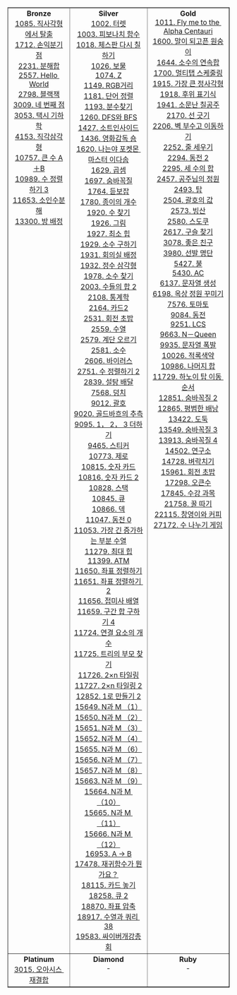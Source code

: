 <table border='1' align='center'><tr><td align='center' valign='top'><strong>Bronze</strong><br/><a href='https://github.com/SWARVY/Algorithm/tree/main/백준/Bronze/1085. 직사각형에서 탈출/README.md'>1085. 직사각형에서 탈출</a><br/><a href='https://github.com/SWARVY/Algorithm/tree/main/백준/Bronze/1712. 손익분기점/README.md'>1712. 손익분기점</a><br/><a href='https://github.com/SWARVY/Algorithm/tree/main/백준/Bronze/2231. 분해합/README.md'>2231. 분해합</a><br/><a href='https://github.com/SWARVY/Algorithm/tree/main/백준/Bronze/2557. Hello World/README.md'>2557. Hello World</a><br/><a href='https://github.com/SWARVY/Algorithm/tree/main/백준/Bronze/2798. 블랙잭/README.md'>2798. 블랙잭</a><br/><a href='https://github.com/SWARVY/Algorithm/tree/main/백준/Bronze/3009. 네 번째 점/README.md'>3009. 네 번째 점</a><br/><a href='https://github.com/SWARVY/Algorithm/tree/main/백준/Bronze/3053. 택시 기하학/README.md'>3053. 택시 기하학</a><br/><a href='https://github.com/SWARVY/Algorithm/tree/main/백준/Bronze/4153. 직각삼각형/README.md'>4153. 직각삼각형</a><br/><a href='https://github.com/SWARVY/Algorithm/tree/main/백준/Bronze/10757. 큰 수 A＋B/README.md'>10757. 큰 수 A＋B</a><br/><a href='https://github.com/SWARVY/Algorithm/tree/main/백준/Bronze/10989. 수 정렬하기 3/README.md'>10989. 수 정렬하기 3</a><br/><a href='https://github.com/SWARVY/Algorithm/tree/main/백준/Bronze/11653. 소인수분해/README.md'>11653. 소인수분해</a><br/><a href='https://github.com/SWARVY/Algorithm/tree/main/백준/Bronze/13300. 방 배정/README.md'>13300. 방 배정</a><br/></td><td align='center' valign='top'><strong>Silver</strong><br/><a href='https://github.com/SWARVY/Algorithm/tree/main/백준/Silver/1002. 터렛/README.md'>1002. 터렛</a><br/><a href='https://github.com/SWARVY/Algorithm/tree/main/백준/Silver/1003. 피보나치 함수/README.md'>1003. 피보나치 함수</a><br/><a href='https://github.com/SWARVY/Algorithm/tree/main/백준/Silver/1018. 체스판 다시 칠하기/README.md'>1018. 체스판 다시 칠하기</a><br/><a href='https://github.com/SWARVY/Algorithm/tree/main/백준/Silver/1026. 보물/README.md'>1026. 보물</a><br/><a href='https://github.com/SWARVY/Algorithm/tree/main/백준/Silver/1074. Z/README.md'>1074. Z</a><br/><a href='https://github.com/SWARVY/Algorithm/tree/main/백준/Silver/1149. RGB거리/README.md'>1149. RGB거리</a><br/><a href='https://github.com/SWARVY/Algorithm/tree/main/백준/Silver/1181. 단어 정렬/README.md'>1181. 단어 정렬</a><br/><a href='https://github.com/SWARVY/Algorithm/tree/main/백준/Silver/1193. 분수찾기/README.md'>1193. 분수찾기</a><br/><a href='https://github.com/SWARVY/Algorithm/tree/main/백준/Silver/1260. DFS와 BFS/README.md'>1260. DFS와 BFS</a><br/><a href='https://github.com/SWARVY/Algorithm/tree/main/백준/Silver/1427. 소트인사이드/README.md'>1427. 소트인사이드</a><br/><a href='https://github.com/SWARVY/Algorithm/tree/main/백준/Silver/1436. 영화감독 숌/README.md'>1436. 영화감독 숌</a><br/><a href='https://github.com/SWARVY/Algorithm/tree/main/백준/Silver/1620. 나는야 포켓몬 마스터 이다솜/README.md'>1620. 나는야 포켓몬 마스터 이다솜</a><br/><a href='https://github.com/SWARVY/Algorithm/tree/main/백준/Silver/1629. 곱셈/README.md'>1629. 곱셈</a><br/><a href='https://github.com/SWARVY/Algorithm/tree/main/백준/Silver/1697. 숨바꼭질/README.md'>1697. 숨바꼭질</a><br/><a href='https://github.com/SWARVY/Algorithm/tree/main/백준/Silver/1764. 듣보잡/README.md'>1764. 듣보잡</a><br/><a href='https://github.com/SWARVY/Algorithm/tree/main/백준/Silver/1780. 종이의 개수/README.md'>1780. 종이의 개수</a><br/><a href='https://github.com/SWARVY/Algorithm/tree/main/백준/Silver/1920. 수 찾기/README.md'>1920. 수 찾기</a><br/><a href='https://github.com/SWARVY/Algorithm/tree/main/백준/Silver/1926. 그림/README.md'>1926. 그림</a><br/><a href='https://github.com/SWARVY/Algorithm/tree/main/백준/Silver/1927. 최소 힙/README.md'>1927. 최소 힙</a><br/><a href='https://github.com/SWARVY/Algorithm/tree/main/백준/Silver/1929. 소수 구하기/README.md'>1929. 소수 구하기</a><br/><a href='https://github.com/SWARVY/Algorithm/tree/main/백준/Silver/1931. 회의실 배정/README.md'>1931. 회의실 배정</a><br/><a href='https://github.com/SWARVY/Algorithm/tree/main/백준/Silver/1932. 정수 삼각형/README.md'>1932. 정수 삼각형</a><br/><a href='https://github.com/SWARVY/Algorithm/tree/main/백준/Silver/1978. 소수 찾기/README.md'>1978. 소수 찾기</a><br/><a href='https://github.com/SWARVY/Algorithm/tree/main/백준/Silver/2003. 수들의 합 2/README.md'>2003. 수들의 합 2</a><br/><a href='https://github.com/SWARVY/Algorithm/tree/main/백준/Silver/2108. 통계학/README.md'>2108. 통계학</a><br/><a href='https://github.com/SWARVY/Algorithm/tree/main/백준/Silver/2164. 카드2/README.md'>2164. 카드2</a><br/><a href='https://github.com/SWARVY/Algorithm/tree/main/백준/Silver/2531. 회전 초밥/README.md'>2531. 회전 초밥</a><br/><a href='https://github.com/SWARVY/Algorithm/tree/main/백준/Silver/2559. 수열/README.md'>2559. 수열</a><br/><a href='https://github.com/SWARVY/Algorithm/tree/main/백준/Silver/2579. 계단 오르기/README.md'>2579. 계단 오르기</a><br/><a href='https://github.com/SWARVY/Algorithm/tree/main/백준/Silver/2581. 소수/README.md'>2581. 소수</a><br/><a href='https://github.com/SWARVY/Algorithm/tree/main/백준/Silver/2606. 바이러스/README.md'>2606. 바이러스</a><br/><a href='https://github.com/SWARVY/Algorithm/tree/main/백준/Silver/2751. 수 정렬하기 2/README.md'>2751. 수 정렬하기 2</a><br/><a href='https://github.com/SWARVY/Algorithm/tree/main/백준/Silver/2839. 설탕 배달/README.md'>2839. 설탕 배달</a><br/><a href='https://github.com/SWARVY/Algorithm/tree/main/백준/Silver/7568. 덩치/README.md'>7568. 덩치</a><br/><a href='https://github.com/SWARVY/Algorithm/tree/main/백준/Silver/9012. 괄호/README.md'>9012. 괄호</a><br/><a href='https://github.com/SWARVY/Algorithm/tree/main/백준/Silver/9020. 골드바흐의 추측/README.md'>9020. 골드바흐의 추측</a><br/><a href='https://github.com/SWARVY/Algorithm/tree/main/백준/Silver/9095. 1， 2， 3 더하기/README.md'>9095. 1， 2， 3 더하기</a><br/><a href='https://github.com/SWARVY/Algorithm/tree/main/백준/Silver/9465. 스티커/README.md'>9465. 스티커</a><br/><a href='https://github.com/SWARVY/Algorithm/tree/main/백준/Silver/10773. 제로/README.md'>10773. 제로</a><br/><a href='https://github.com/SWARVY/Algorithm/tree/main/백준/Silver/10815. 숫자 카드/README.md'>10815. 숫자 카드</a><br/><a href='https://github.com/SWARVY/Algorithm/tree/main/백준/Silver/10816. 숫자 카드 2/README.md'>10816. 숫자 카드 2</a><br/><a href='https://github.com/SWARVY/Algorithm/tree/main/백준/Silver/10828. 스택/README.md'>10828. 스택</a><br/><a href='https://github.com/SWARVY/Algorithm/tree/main/백준/Silver/10845. 큐/README.md'>10845. 큐</a><br/><a href='https://github.com/SWARVY/Algorithm/tree/main/백준/Silver/10866. 덱/README.md'>10866. 덱</a><br/><a href='https://github.com/SWARVY/Algorithm/tree/main/백준/Silver/11047. 동전 0/README.md'>11047. 동전 0</a><br/><a href='https://github.com/SWARVY/Algorithm/tree/main/백준/Silver/11053. 가장 긴 증가하는 부분 수열/README.md'>11053. 가장 긴 증가하는 부분 수열</a><br/><a href='https://github.com/SWARVY/Algorithm/tree/main/백준/Silver/11279. 최대 힙/README.md'>11279. 최대 힙</a><br/><a href='https://github.com/SWARVY/Algorithm/tree/main/백준/Silver/11399. ATM/README.md'>11399. ATM</a><br/><a href='https://github.com/SWARVY/Algorithm/tree/main/백준/Silver/11650. 좌표 정렬하기/README.md'>11650. 좌표 정렬하기</a><br/><a href='https://github.com/SWARVY/Algorithm/tree/main/백준/Silver/11651. 좌표 정렬하기 2/README.md'>11651. 좌표 정렬하기 2</a><br/><a href='https://github.com/SWARVY/Algorithm/tree/main/백준/Silver/11656. 접미사 배열/README.md'>11656. 접미사 배열</a><br/><a href='https://github.com/SWARVY/Algorithm/tree/main/백준/Silver/11659. 구간 합 구하기 4/README.md'>11659. 구간 합 구하기 4</a><br/><a href='https://github.com/SWARVY/Algorithm/tree/main/백준/Silver/11724. 연결 요소의 개수/README.md'>11724. 연결 요소의 개수</a><br/><a href='https://github.com/SWARVY/Algorithm/tree/main/백준/Silver/11725. 트리의 부모 찾기/README.md'>11725. 트리의 부모 찾기</a><br/><a href='https://github.com/SWARVY/Algorithm/tree/main/백준/Silver/11726. 2×n 타일링/README.md'>11726. 2×n 타일링</a><br/><a href='https://github.com/SWARVY/Algorithm/tree/main/백준/Silver/11727. 2×n 타일링 2/README.md'>11727. 2×n 타일링 2</a><br/><a href='https://github.com/SWARVY/Algorithm/tree/main/백준/Silver/12852. 1로 만들기 2/README.md'>12852. 1로 만들기 2</a><br/><a href='https://github.com/SWARVY/Algorithm/tree/main/백준/Silver/15649. N과 M （1）/README.md'>15649. N과 M （1）</a><br/><a href='https://github.com/SWARVY/Algorithm/tree/main/백준/Silver/15650. N과 M （2）/README.md'>15650. N과 M （2）</a><br/><a href='https://github.com/SWARVY/Algorithm/tree/main/백준/Silver/15651. N과 M （3）/README.md'>15651. N과 M （3）</a><br/><a href='https://github.com/SWARVY/Algorithm/tree/main/백준/Silver/15652. N과 M （4）/README.md'>15652. N과 M （4）</a><br/><a href='https://github.com/SWARVY/Algorithm/tree/main/백준/Silver/15655. N과 M （6）/README.md'>15655. N과 M （6）</a><br/><a href='https://github.com/SWARVY/Algorithm/tree/main/백준/Silver/15656. N과 M （7）/README.md'>15656. N과 M （7）</a><br/><a href='https://github.com/SWARVY/Algorithm/tree/main/백준/Silver/15657. N과 M （8）/README.md'>15657. N과 M （8）</a><br/><a href='https://github.com/SWARVY/Algorithm/tree/main/백준/Silver/15663. N과 M （9）/README.md'>15663. N과 M （9）</a><br/><a href='https://github.com/SWARVY/Algorithm/tree/main/백준/Silver/15664. N과 M （10）/README.md'>15664. N과 M （10）</a><br/><a href='https://github.com/SWARVY/Algorithm/tree/main/백준/Silver/15665. N과 M （11）/README.md'>15665. N과 M （11）</a><br/><a href='https://github.com/SWARVY/Algorithm/tree/main/백준/Silver/15666. N과 M （12）/README.md'>15666. N과 M （12）</a><br/><a href='https://github.com/SWARVY/Algorithm/tree/main/백준/Silver/16953. A → B/README.md'>16953. A → B</a><br/><a href='https://github.com/SWARVY/Algorithm/tree/main/백준/Silver/17478. 재귀함수가 뭔가요？/README.md'>17478. 재귀함수가 뭔가요？</a><br/><a href='https://github.com/SWARVY/Algorithm/tree/main/백준/Silver/18115. 카드 놓기/README.md'>18115. 카드 놓기</a><br/><a href='https://github.com/SWARVY/Algorithm/tree/main/백준/Silver/18258. 큐 2/README.md'>18258. 큐 2</a><br/><a href='https://github.com/SWARVY/Algorithm/tree/main/백준/Silver/18870. 좌표 압축/README.md'>18870. 좌표 압축</a><br/><a href='https://github.com/SWARVY/Algorithm/tree/main/백준/Silver/18917. 수열과 쿼리 38/README.md'>18917. 수열과 쿼리 38</a><br/><a href='https://github.com/SWARVY/Algorithm/tree/main/백준/Silver/19583. 싸이버개강총회/README.md'>19583. 싸이버개강총회</a><br/></td><td align='center' valign='top'><strong>Gold</strong><br/><a href='https://github.com/SWARVY/Algorithm/tree/main/백준/Gold/1011. Fly me to the Alpha Centauri/README.md'>1011. Fly me to the Alpha Centauri</a><br/><a href='https://github.com/SWARVY/Algorithm/tree/main/백준/Gold/1600. 말이 되고픈 원숭이/README.md'>1600. 말이 되고픈 원숭이</a><br/><a href='https://github.com/SWARVY/Algorithm/tree/main/백준/Gold/1644. 소수의 연속합/README.md'>1644. 소수의 연속합</a><br/><a href='https://github.com/SWARVY/Algorithm/tree/main/백준/Gold/1700. 멀티탭 스케줄링/README.md'>1700. 멀티탭 스케줄링</a><br/><a href='https://github.com/SWARVY/Algorithm/tree/main/백준/Gold/1915. 가장 큰 정사각형/README.md'>1915. 가장 큰 정사각형</a><br/><a href='https://github.com/SWARVY/Algorithm/tree/main/백준/Gold/1918. 후위 표기식/README.md'>1918. 후위 표기식</a><br/><a href='https://github.com/SWARVY/Algorithm/tree/main/백준/Gold/1941. 소문난 칠공주/README.md'>1941. 소문난 칠공주</a><br/><a href='https://github.com/SWARVY/Algorithm/tree/main/백준/Gold/2170. 선 긋기/README.md'>2170. 선 긋기</a><br/><a href='https://github.com/SWARVY/Algorithm/tree/main/백준/Gold/2206. 벽 부수고 이동하기/README.md'>2206. 벽 부수고 이동하기</a><br/><a href='https://github.com/SWARVY/Algorithm/tree/main/백준/Gold/2252. 줄 세우기/README.md'>2252. 줄 세우기</a><br/><a href='https://github.com/SWARVY/Algorithm/tree/main/백준/Gold/2294. 동전 2/README.md'>2294. 동전 2</a><br/><a href='https://github.com/SWARVY/Algorithm/tree/main/백준/Gold/2295. 세 수의 합/README.md'>2295. 세 수의 합</a><br/><a href='https://github.com/SWARVY/Algorithm/tree/main/백준/Gold/2457. 공주님의 정원/README.md'>2457. 공주님의 정원</a><br/><a href='https://github.com/SWARVY/Algorithm/tree/main/백준/Gold/2493. 탑/README.md'>2493. 탑</a><br/><a href='https://github.com/SWARVY/Algorithm/tree/main/백준/Gold/2504. 괄호의 값/README.md'>2504. 괄호의 값</a><br/><a href='https://github.com/SWARVY/Algorithm/tree/main/백준/Gold/2573. 빙산/README.md'>2573. 빙산</a><br/><a href='https://github.com/SWARVY/Algorithm/tree/main/백준/Gold/2580. 스도쿠/README.md'>2580. 스도쿠</a><br/><a href='https://github.com/SWARVY/Algorithm/tree/main/백준/Gold/2617. 구슬 찾기/README.md'>2617. 구슬 찾기</a><br/><a href='https://github.com/SWARVY/Algorithm/tree/main/백준/Gold/3078. 좋은 친구/README.md'>3078. 좋은 친구</a><br/><a href='https://github.com/SWARVY/Algorithm/tree/main/백준/Gold/3980. 선발 명단/README.md'>3980. 선발 명단</a><br/><a href='https://github.com/SWARVY/Algorithm/tree/main/백준/Gold/5427. 불/README.md'>5427. 불</a><br/><a href='https://github.com/SWARVY/Algorithm/tree/main/백준/Gold/5430. AC/README.md'>5430. AC</a><br/><a href='https://github.com/SWARVY/Algorithm/tree/main/백준/Gold/6137. 문자열 생성/README.md'>6137. 문자열 생성</a><br/><a href='https://github.com/SWARVY/Algorithm/tree/main/백준/Gold/6198. 옥상 정원 꾸미기/README.md'>6198. 옥상 정원 꾸미기</a><br/><a href='https://github.com/SWARVY/Algorithm/tree/main/백준/Gold/7576. 토마토/README.md'>7576. 토마토</a><br/><a href='https://github.com/SWARVY/Algorithm/tree/main/백준/Gold/9084. 동전/README.md'>9084. 동전</a><br/><a href='https://github.com/SWARVY/Algorithm/tree/main/백준/Gold/9251. LCS/README.md'>9251. LCS</a><br/><a href='https://github.com/SWARVY/Algorithm/tree/main/백준/Gold/9663. N－Queen/README.md'>9663. N－Queen</a><br/><a href='https://github.com/SWARVY/Algorithm/tree/main/백준/Gold/9935. 문자열 폭발/README.md'>9935. 문자열 폭발</a><br/><a href='https://github.com/SWARVY/Algorithm/tree/main/백준/Gold/10026. 적록색약/README.md'>10026. 적록색약</a><br/><a href='https://github.com/SWARVY/Algorithm/tree/main/백준/Gold/10986. 나머지 합/README.md'>10986. 나머지 합</a><br/><a href='https://github.com/SWARVY/Algorithm/tree/main/백준/Gold/11729. 하노이 탑 이동 순서/README.md'>11729. 하노이 탑 이동 순서</a><br/><a href='https://github.com/SWARVY/Algorithm/tree/main/백준/Gold/12851. 숨바꼭질 2/README.md'>12851. 숨바꼭질 2</a><br/><a href='https://github.com/SWARVY/Algorithm/tree/main/백준/Gold/12865. 평범한 배낭/README.md'>12865. 평범한 배낭</a><br/><a href='https://github.com/SWARVY/Algorithm/tree/main/백준/Gold/13422. 도둑/README.md'>13422. 도둑</a><br/><a href='https://github.com/SWARVY/Algorithm/tree/main/백준/Gold/13549. 숨바꼭질 3/README.md'>13549. 숨바꼭질 3</a><br/><a href='https://github.com/SWARVY/Algorithm/tree/main/백준/Gold/13913. 숨바꼭질 4/README.md'>13913. 숨바꼭질 4</a><br/><a href='https://github.com/SWARVY/Algorithm/tree/main/백준/Gold/14502. 연구소/README.md'>14502. 연구소</a><br/><a href='https://github.com/SWARVY/Algorithm/tree/main/백준/Gold/14728. 벼락치기/README.md'>14728. 벼락치기</a><br/><a href='https://github.com/SWARVY/Algorithm/tree/main/백준/Gold/15961. 회전 초밥/README.md'>15961. 회전 초밥</a><br/><a href='https://github.com/SWARVY/Algorithm/tree/main/백준/Gold/17298. 오큰수/README.md'>17298. 오큰수</a><br/><a href='https://github.com/SWARVY/Algorithm/tree/main/백준/Gold/17845. 수강 과목/README.md'>17845. 수강 과목</a><br/><a href='https://github.com/SWARVY/Algorithm/tree/main/백준/Gold/21758. 꿀 따기/README.md'>21758. 꿀 따기</a><br/><a href='https://github.com/SWARVY/Algorithm/tree/main/백준/Gold/22115. 창영이와 커피/README.md'>22115. 창영이와 커피</a><br/><a href='https://github.com/SWARVY/Algorithm/tree/main/백준/Gold/27172. 수 나누기 게임/README.md'>27172. 수 나누기 게임</a><br/></td></tr><tr><td align='center' valign='top'><strong>Platinum</strong><br/><a href='https://github.com/SWARVY/Algorithm/tree/main/백준/Platinum/3015. 오아시스 재결합/README.md'>3015. 오아시스 재결합</a><br/></td><td align='center' valign='top'><strong>Diamond</strong><br/>-</td><td align='center' valign='top'><strong>Ruby</strong><br/>-</td></tr></table>
